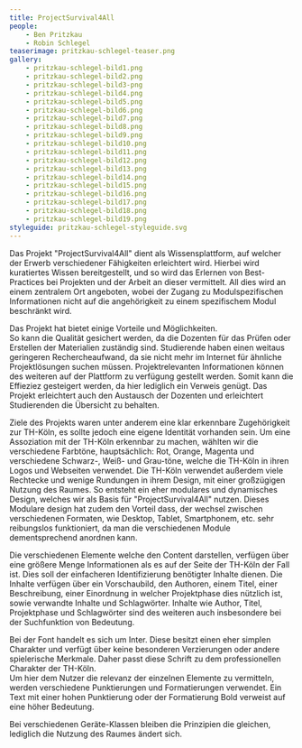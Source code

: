 ```yaml
---
title: ProjectSurvival4All
people:
    - Ben Pritzkau
    - Robin Schlegel
teaserimage: pritzkau-schlegel-teaser.png
gallery:
    - pritzkau-schlegel-bild1.png
    - pritzkau-schlegel-bild2.png
    - pritzkau-schlegel-bild3-png
    - pritzkau-schlegel-bild4.png
    - pritzkau-schlegel-bild5.png
    - pritzkau-schlegel-bild6.png
    - pritzkau-schlegel-bild7.png
    - pritzkau-schlegel-bild8.png
    - pritzkau-schlegel-bild9.png
    - pritzkau-schlegel-bild10.png
    - pritzkau-schlegel-bild11.png
    - pritzkau-schlegel-bild12.png
    - pritzkau-schlegel-bild13.png
    - pritzkau-schlegel-bild14.png
    - pritzkau-schlegel-bild15.png
    - pritzkau-schlegel-bild16.png
    - pritzkau-schlegel-bild17.png
    - pritzkau-schlegel-bild18.png
    - pritzkau-schlegel-bild19.png
styleguide: pritzkau-schlegel-styleguide.svg
---
```


Das Projekt "ProjectSurvival4All" dient als Wissensplattform, auf welcher der Erwerb verschiedener Fähigkeiten erleichtert wird. Hierbei wird kuratiertes Wissen bereitgestellt, und so wird das Erlernen von Best-Practices bei Projekten und der Arbeit an dieser vermittelt. All dies wird an einem zentralem Ort angeboten, wobei der Zugang zu Modulspezifischen Informationen nicht auf die angehörigkeit zu einem spezifischem Modul beschränkt wird.

Das Projekt hat bietet einige Vorteile und Möglichkeiten.   
So kann die Qualität gesichert werden, da die Dozenten für das Prüfen oder Erstellen der Materialien zuständig sind. Studierende haben einen weitaus geringeren Rechercheaufwand, da sie nicht mehr im Internet für ähnliche Projektlösungen suchen müssen. Projektrelevanten Informationen können des weiteren auf der Plattform zu verfügung gestellt werden. Somit kann die Effieziez gesteigert werden, da hier lediglich ein Verweis genügt. Das Projekt erleichtert auch den Austausch der Dozenten und erleichtert Studierenden die Übersicht zu behalten.

Ziele des Projekts waren unter anderem eine klar erkennbare Zugehörigkeit zur TH-Köln, es sollte jedoch eine eigene Identität vorhanden sein. Um eine Assoziation mit der TH-Köln erkennbar zu machen, wählten wir die verschiedene Farbtöne, hauptsächlich: Rot, Orange, Magenta und verschiedene Schwarz-, Weiß- und Grau-töne, welche die TH-Köln in ihren Logos und Webseiten verwendet. Die TH-Köln verwendet außerdem viele Rechtecke und wenige Rundungen in ihrem Design, mit einer großzügigen Nutzung des Raumes. So entsteht ein eher modulares und dynamisches Design, welches wir als Basis für "ProjectSurvival4All" nutzen. Dieses Modulare design hat zudem den Vorteil dass, der wechsel zwischen verschiedenen Formaten, wie Desktop, Tablet, Smartphonem, etc. sehr reibungslos funktioniert, da man die verschiedenen Module dementsprechend anordnen kann.

Die verschiedenen Elemente welche den Content darstellen, verfügen über eine größere Menge Informationen als es auf der Seite der TH-Köln der Fall ist. Dies soll der einfacheren Identifizierung benötigter Inhalte dienen. Die Inhalte verfügen über ein Vorschaubild, den Authoren, einem Titel, einer Beschreibung, einer Einordnung in welcher Projektphase dies nützlich ist, sowie verwandte Inhalte und Schlagwörter. Inhalte wie Author, Titel, Projektphase und Schlagwörter sind des weiteren auch insbesondere bei der Suchfunktion von Bedeutung.

Bei der Font handelt es sich um Inter. Diese besitzt einen eher simplen Charakter und verfügt über keine besonderen Verzierungen oder andere spielerische Merkmale. Daher passt diese Schrift zu dem professionellen Charakter der TH-Köln.  
Um hier dem Nutzer die relevanz der einzelnen Elemente zu vermitteln, werden verschiedene Punktierungen und Formatierungen verwendet. Ein Text mit einer hohen Punktierung oder der Formatierung Bold verweist auf eine höher Bedeutung.

Bei verschiedenen Geräte-Klassen bleiben die Prinzipien die gleichen, lediglich die Nutzung des Raumes ändert sich.
